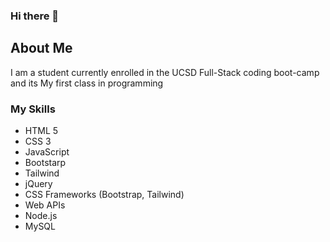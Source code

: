 ### Hi there 👋


## About Me
I am a student currently enrolled in the UCSD Full-Stack coding boot-camp and its My first class in programming



### My Skills
- HTML 5
- CSS 3
- JavaScript
- Bootstarp
- Tailwind
- jQuery
- CSS Frameworks (Bootstrap, Tailwind)
- Web APIs
- Node.js
- MySQL

<!--
**oliversh99/oliversh99** is a ✨ _special_ ✨ repository because its `README.md` (this file) appears on your GitHub profile.

Here are some ideas to get you started:

- 🔭 I’m currently working on ...
- 🌱 I’m currently learning ...
- 👯 I’m looking to collaborate on ...
- 🤔 I’m looking for help with ...
- 💬 Ask me about ...
- 📫 How to reach me: ...
- 😄 Pronouns: ...
- ⚡ Fun fact: ...
-->
